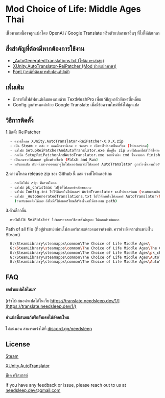 # Mod Choice of Life: Middle Ages Thai

เนื้อหาเกมนี้อาจถูกแปลโดย OpenAi / Google Translate หรือตัวแปลภาษาอื่นๆ ที่ไม่ได้ขัดเกลา


## สิ่งสำคัญที่ต้องมีหากต้องการใช้งาน

 - [_AutoGeneratedTranslations.txt (ไฟล์ภาษาล่าสุด)](https://translate.needsleep.dev/1/)
 - [XUnity.AutoTranslator-ReiPatcher (Mod ช่วยแปลภาษา)](https://github.com/bbepis/XUnity.AutoTranslator)
 - [Font (กรณีที่ต้องการทับฟอนต์ปกติ)](https://pocketfonts.com/pk-christmas/)


## เพิ่มเติม

- มีการทับไฟล์ฟอนต์เดิมของเกมด้วย TextMeshPro เพื่อแก้ปัญหาตัวอักษรสี่เหลี่ยม
- Config ถูกกำหนดค่าด้วย Google Translate เมื่อมีข้อความใหม่ที่ยังไม่ถูกแปล


## วิธีการติดตั้ง

1.ติดตั้ง ReiPatcher

```bash
  - ดาวน์โหลด XUnity.AutoTranslator-ReiPatcher-X.X.X.zip
  - เปิด Steam > คลัง > กดคลิ๊กขวาที่เกม > จัดการ > เปิดหาไฟล์ภายในเครื่อง (โฟลเดอร์เกม)
  - นำไฟล์ SetupReiPatcherAndAutoTranslator.exe ที่อยู่ใน zip ลากไปแตกไฟล์ไว้ที่โฟลเดอร์เกม
  - กดเปิด SetupReiPatcherAndAutoTranslator.exe รอหน้าต่าง cmd ขึ้นมาบอก finish ... any key ให้กดปุ่มอะไรก็ได้เพื่อปิด cmd
  - เปิดเกมจากโฟลเดอร์ ดูที่ลงท้ายชื่อว่า (Patch and Run)
  - หลังเกมเปิด พับหน้าต่างจอออกมาดูในโฟลเดอร์เกมว่ามีโฟลเดอร์ AutoTranslator ถูกสร้างขึ้นมาหรือยัง ถ้าถูกสร้างแล้วให้กดปิดเกม
```
    

2.ดาวน์โหลด release zip ของ Github นี้ และ วางที่โฟลเดอร์เกม

```bash
  - กดเปิดไฟล์ zip ที่ดาวน์โหลด
  - นำไฟล์ pk_christmas ไปไว้ที่โฟลเดอร์หลักของเกม
  - นำไฟล์ Config.ini ไปไว้ที่ภายในโฟลเดอร์ AutoTranslator ของโฟลเดอร์เกม (วางทับของเดิมได้เลย)
  - นำไฟล์ _AutoGeneratedTranslations.txt ไปไว้ที่ภายในโฟลเดอร์ AutoTranslator\Translation\th\Text ของโฟลเดอร์เกม
    (วางทับของเดิมได้เลย ถ้าไม่มีก็โฟลเดอร์ใหนก็สร้างขึ้นมาให้ตรงตาม path)
```
    

3.ตัวเลือกอื่น

```bash
  หากไม่ได้ใช้ ReiPatcher โปรดตรวจสอบวิธีการตั้งค่าดูเอง ไม่แตกต่างกันมาก
```
    

Path of all file (ที่อยู่ตำแหน่งก่อนโฟลเดอร์เกมแต่ละคนอาจต่างกัน ควรอ้างอิงจากตำแหน่งใน Steam)

```bash
  G:\SteamLibrary\steamapps\common\The Choice of Life Middle Ages\
  G:\SteamLibrary\steamapps\common\The Choice of Life Middle Ages\The Choice of Life - Middle Ages.exe
  G:\SteamLibrary\steamapps\common\The Choice of Life Middle Ages\pk_christmas
  G:\SteamLibrary\steamapps\common\The Choice of Life Middle Ages\AutoTranslator\Config.ini
  G:\SteamLibrary\steamapps\common\The Choice of Life Middle Ages\AutoTranslator\Translation\th\Text\_AutoGeneratedTranslations.txt
```
## FAQ

#### ขอช่วยแปลได้ไหม?

[เข้าไปเสนอคำแปลได้ในเว็บ https://translate.needsleep.dev/1/](https://translate.needsleep.dev/1/)

#### คำแปลที่เสนอแก้หรืออัพเดทไฟล์ตอนใหน

ไม่แน่นอน สามารถเร่งได้ที่ [discord.gg/needsleep](https://discord.gg/needsleep)


## License
  
  [Steam](https://store.steampowered.com/app/1337890/Choice_of_Life_Middle_Ages/)
  
  [XUnity.AutoTranslator](https://github.com/bbepis/XUnity.AutoTranslator)

  [พีเค คริสมาสต์](https://pocketfonts.com/pk-christmas/)

  If you have any feedback or issue, please reach out to us at needsleep.dev@gmail.com
